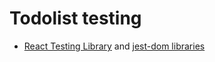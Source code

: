 # Todolist testing
* [React Testing Library](https://testing-library.com/docs/react-testing-library/intro) and [jest-dom libraries](https://github.com/testing-library/jest-dom)